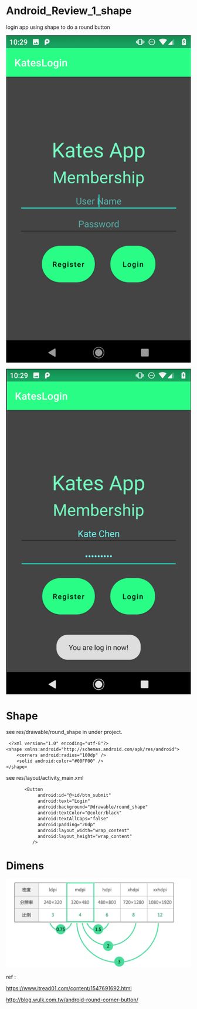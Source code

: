 # Android_Review_1_shape
login app using shape to do a round button 


![](https://raw.githubusercontent.com/QueenieCplusplus/Android_Review_1_shape/main/output1.png)

![](https://raw.githubusercontent.com/QueenieCplusplus/Android_Review_1_shape/main/output2.png)

# Shape

 see res/drawable/round_shape in under project.
 
 
     <?xml version="1.0" encoding="utf-8"?>
    <shape xmlns:android="http://schemas.android.com/apk/res/android">
        <corners android:radius="100dp" />
        <solid android:color="#00FF00" />
    </shape>
    
    
see res/layout/activity_main.xml

           <Button
                android:id="@+id/btn_submit"
                android:text="Login"
                android:background="@drawable/round_shape"
                android:textColor="@color/black"
                android:textAllCaps="false"
                android:padding="20dp"
                android:layout_width="wrap_content"
                android:layout_height="wrap_content"
              />

# Dimens

![](https://raw.githubusercontent.com/QueenieCplusplus/Android_Review_1_shape/main/dimens.png)

ref : 

https://www.itread01.com/content/1547691692.html

http://blog.wulk.com.tw/android-round-corner-button/
